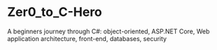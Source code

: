 # Zer0_to_C-Hero
A beginners journey through C#: object-oriented, ASP.NET Core, Web application architecture, front-end, databases, security
